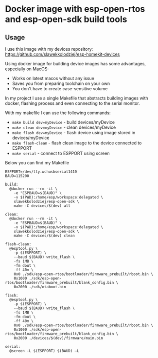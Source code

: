 # Docker image with esp-open-rtos and esp-open-sdk build tools

## Usage

I use this image with my devices repository:
https://github.com/slawekkolodziej/esp-homekit-devices

Using docker image for building device images has some advantages, especially on MacOS:
- Works on latest macos without any issue
- Saves you from preparing toolchain on your own
- You don't have to create case-sensitive volume

In my project I use a single Makefile that abstracts building images with docker, flashing process and even connecting to the serial monitor.

With my makefile I can use the following commands:

- `make build dev=myDevice` - build devices/myDevice
- `make clean dev=myDevice` - clean devices/myDevice
- `make flash dev=myDevice` - flash device using image stored in devices/myDevice
- `make flash-clean` - flash clean image to the device connected to ESPPORT
- `make serial` - connect to ESPPORT using screen

Below you can find my Makefile

```
ESPPORT=/dev/tty.wchusbserial1410
BAUD=115200

build:
  @docker run --rm -it \
    -e "ESPBAUD=$(BAUD)" \
    -v $(PWD):/home/esp/workspace:delegated \
    slawekkolodziej/esp-open-sdk \
    make -C devices/$(dev) all

clean:
  @docker run --rm -it \
    -e "ESPBAUD=$(BAUD)" \
    -v $(PWD):/home/esp/workspace:delegated \
    slawekkolodziej/esp-open-sdk \
    make -C devices/$(dev) clean

flash-clean:
  @esptool.py \
    -p $(ESPPORT) \
    --baud $(BAUD) write_flash \
    -fs 1MB \
    -fm dout \
    -ff 40m \
    0x0 ./sdk/esp-open-rtos/bootloader/firmware_prebuilt/rboot.bin \
    0x1000 ./sdk/esp-open-rtos/bootloader/firmware_prebuilt/blank_config.bin \
    0x2000 ./sdk/otaboot.bin

flash:
  @esptool.py \
    -p $(ESPPORT) \
    --baud $(BAUD) write_flash \
    -fs 1MB \
    -fm dout \
    -ff 40m \
    0x0 ./sdk/esp-open-rtos/bootloader/firmware_prebuilt/rboot.bin \
    0x1000 ./sdk/esp-open-rtos/bootloader/firmware_prebuilt/blank_config.bin \
    0x2000 ./devices/$(dev)/firmware/main.bin

serial:
  @screen -L $(ESPPORT) $(BAUD) –L
```

